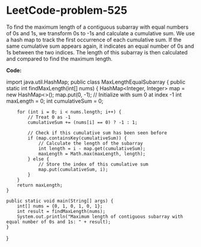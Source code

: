 # LeetCode-problem-525
To find the maximum length of a contiguous subarray with equal numbers of 0s and 1s, we transform 0s to -1s and calculate a cumulative sum. We use a hash map to track the first occurrence of each cumulative sum. If the same cumulative sum appears again, it indicates an equal number of 0s and 1s between the two indices. The length of this subarray is then calculated and compared to find the maximum length.

**Code:**

import java.util.HashMap;
public class MaxLengthEqualSubarray {
    public static int findMaxLength(int[] nums) {
        HashMap<Integer, Integer> map = new HashMap<>();
        map.put(0, -1); // Initialize with sum 0 at index -1
        int maxLength = 0;
        int cumulativeSum = 0;

        for (int i = 0; i < nums.length; i++) {
            // Treat 0 as -1
            cumulativeSum += (nums[i] == 0) ? -1 : 1;

            // Check if this cumulative sum has been seen before
            if (map.containsKey(cumulativeSum)) {
                // Calculate the length of the subarray
                int length = i - map.get(cumulativeSum);
                maxLength = Math.max(maxLength, length);
            } else {
                // Store the index of this cumulative sum
                map.put(cumulativeSum, i);
            }
        }  
        return maxLength;
    }

    public static void main(String[] args) {
        int[] nums = {0, 1, 0, 1, 0, 1};
        int result = findMaxLength(nums);
        System.out.println("Maximum length of contiguous subarray with equal number of 0s and 1s: " + result);
    }
}
